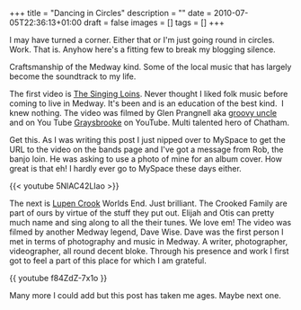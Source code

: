+++
title = "Dancing in Circles"
description = ""
date = 2010-07-05T22:36:13+01:00
draft = false
images = []
tags = []
+++


I may have turned a corner. Either that or I'm just going round in circles. Work. That is. Anyhow here's a fitting few to break my blogging silence.

Craftsmanship of the Medway kind. Some of the local music that has largely become the soundtrack to my life. 

The first video is [The Singing Loins](https://thesingingloins1.bandcamp.com/music). Never thought I liked folk music before coming to live in Medway. It's been and is an education of the best kind.  I knew nothing. The video was filmed by Glen Prangnell aka [groovy uncle](https://groovy-uncle.co.uk) and on You Tube [Graysbrooke](https://youtube.com/@glennprangnell63?feature=shared) on YouTube. Multi talented hero of Chatham.

Get this. As I was writing this post I just nipped over to MySpace to get the URL to the video on the bands page and I've got a message from Rob, the banjo loin. He was asking to use a photo of mine for an album cover. How great is that eh! I hardly ever go to MySpace these days either.

{{< youtube 5NlAC42LIao >}}

The next is [Lupen Crook](https://lupencrooks.bandcamp.com) Worlds End. Just brilliant. The Crooked Family are part of ours by virtue of the stuff they put out. Elijah and Otis can pretty much name and sing along to all the their tunes. We love em! The video was filmed by another Medway legend, Dave Wise. Dave was the first person I met in terms of photography and music in Medway. A writer, photographer, videographer, all round decent bloke. Through his presence and work I first got to feel a part of this place for which I am grateful.

{{ youtube f84ZdZ-7x1o }}

Many more I could add but this post has taken me ages. Maybe next one.
